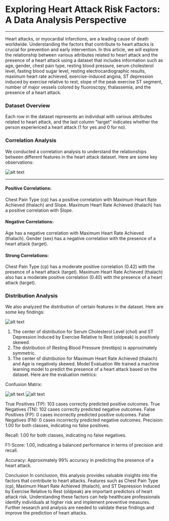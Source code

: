 # Exploring Heart Attack Risk Factors: A Data Analysis Perspective
---
Heart attacks, or myocardial infarctions, are a leading cause of death worldwide. Understanding the factors that contribute to heart attacks is crucial for prevention and early intervention. In this article, we will explore the relationship between various attributes related to heart attack and the presence of a heart attack using a dataset that includes information such as age, gender, chest pain type, resting blood pressure, serum cholesterol level, fasting blood sugar level, resting electrocardiographic results, maximum heart rate achieved, exercise-induced angina, ST depression induced by exercise relative to rest, slope of the peak exercise ST segment, number of major vessels colored by fluoroscopy, thalassemia, and the presence of a heart attack.

### Dataset Overview
Each row in the dataset represents an individual with various attributes related to heart attack, and the last column "target" indicates whether the person experienced a heart attack (1 for yes and 0 for no).

### Correlation Analysis
We conducted a correlation analysis to understand the relationships between different features in the heart attack dataset. Here are some key observations:

![alt text](https://github.com/pratibharoy/Pratibha-Dipika/blob/main/WhatsApp%20Image%202024-03-10%20at%2012.53.09.jpeg?raw=true)

---

#### Positive Correlations:

Chest Pain Type (cp) has a positive correlation with Maximum Heart Rate Achieved (thalach) and Slope.
Maximum Heart Rate Achieved (thalach) has a positive correlation with Slope.

#### Negative Correlations:

Age has a negative correlation with Maximum Heart Rate Achieved (thalach).
Gender (sex) has a negative correlation with the presence of a heart attack (target).

#### Strong Correlations:

Chest Pain Type (cp) has a moderate positive correlation (0.42) with the presence of a heart attack (target).
Maximum Heart Rate Achieved (thalach) also has a moderate positive correlation (0.40) with the presence of a heart attack (target).

### Distribution Analysis
We also analyzed the distribution of certain features in the dataset. Here are some key findings:

![alt text](https://github.com/pratibharoy/Pratibha-Dipika/blob/main/Screenshot%202024-03-10%20125717.png?raw=true)


1. The center of distribution for Serum Cholesterol Level (chol) and ST Depression Induced by Exercise Relative to Rest (oldpeak) is positively skewed.
2. The distribution of Resting Blood Pressure (trestbps) is approximately symmetric.
3. The center of distribution for Maximum Heart Rate Achieved (thalach) and Age is negatively skewed.
Model Evaluation
We trained a machine learning model to predict the presence of a heart attack based on the dataset. Here are the evaluation metrics:

Confusion Matrix:

![alt text](https://github.com/pratibharoy/Pratibha-Dipika/blob/main/Screenshot%202024-03-10%20141841.png?raw=true)
![alt text](https://github.com/pratibharoy/Pratibha-Dipika/blob/main/Screenshot%202024-03-10%20141934.png?raw=true)


True Positives (TP): 103 cases correctly predicted positive outcomes.
True Negatives (TN): 102 cases correctly predicted negative outcomes.
False Positives (FP): 0 cases incorrectly predicted positive outcomes.
False Negatives (FN): 0 cases incorrectly predicted negative outcomes.
Precision: 1.00 for both classes, indicating no false positives.

Recall: 1.00 for both classes, indicating no false negatives.

F1-Score: 1.00, indicating a balanced performance in terms of precision and recall.

Accuracy: Approximately 99% accuracy in predicting the presence of a heart attack.

Conclusion
In conclusion, this analysis provides valuable insights into the factors that contribute to heart attacks. Features such as Chest Pain Type (cp), Maximum Heart Rate Achieved (thalach), and ST Depression Induced by Exercise Relative to Rest (oldpeak) are important predictors of heart attack risk. Understanding these factors can help healthcare professionals identify individuals at higher risk and implement preventive measures. Further research and analysis are needed to validate these findings and improve the prediction of heart attacks.




